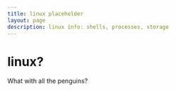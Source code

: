 ```yaml
---
title: linux placeholder
layout: page
description: linux info: shells, processes, storage
---
```


# linux?

What with all the penguins?
